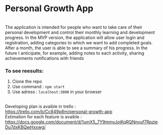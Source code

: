 # Personal Growth App

<br /> The application is intended for people who want to take care of their personal development and control their monthly learning and development progress. In the MVP version, the application will allow user login and registration, adding categories to which we want to add completed goals. After a month, the user is able to see a summary of his progress. In the future I anticipate, for example, adding notes to each activity, sharing achievements notifications with friends

### To see reesults:
1. Clone the repo
2. Use command : `npm start`
3. Use adress : `localhost:3000` in your browser

<br /> Developing plan is avaible in trello : https://trello.com/b/Cc849p8m/personal-growth-app
<br /> Estimation for each feature is avaible : https://docs.google.com/document/d/1umX5_7Y9mmvJojKqRQNnvuf7RpzieDu7dxKBQwHxxwg/
